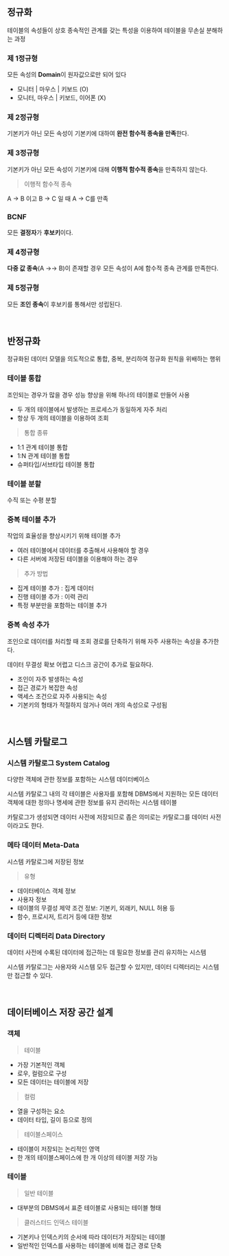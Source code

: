 ## 정규화
테이블의 속성들이 상호 종속적인 관계를 갖는 특성을 이용하여 테이블을 무손실 분해하는 과정

### 제 1정규형

모든 속성의 **Domain**이 원자값으로만 되어 있다
- 모니터 | 마우스 | 키보드 (O)
- 모니터, 마우스 | 키보드, 이어폰 (X)

### 제 2정규형

기본키가 아닌 모든 속성이 기본키에 대하여 **완전 함수적 종속을 만족**한다.

### 제 3정규형

기본키가 아닌 모든 속성이 기본키에 대해 **이행적 함수적 종속**을 만족하지 않는다.

> 이행적 함수적 종속

A -> B 이고 B -> C 일 때 A -> C를 만족

### BCNF

모든 **결정자**가 **후보키**이다.

### 제 4정규형

**다중 값 종속**(A ->-> B)이 존재할 경우 모든 속성이 A에 함수적 종속 관계를 만족한다.

### 제 5정규형

모든 **조인 종속**이 후보키를 통해서만 성립된다.

<br/>

## 반정규화
정규화된 데이터 모델을 의도적으로 통합, 중복, 분리하여 정규화 원칙을 위배하는 행위

### 테이블 통합
조인되는 경우가 많을 경우 성능 향상을 위해 하나의 테이블로 만들어 사용
- 두 개의 테이블에서 발생하는 프로세스가 동일하게 자주 처리
- 항상 두 개의 테이블을 이용하여 조회

> 통합 종류

- 1:1 관계 테이블 통합
- 1:N 관계 테이블 통합
- 슈퍼타입/서브타입 테이블 통합

### 테이블 분할
수직 또는 수평 분할

### 중복 테이블 추가
작업의 효율성을 향상시키기 위해 테이블 추가
- 여러 테이블에서 데이터를 추출해서 사용해야 할 경우
- 다른 서버에 저장된 테이블을 이용해야 하는 경우

> 추가 방법

- 집계 테이블 추가 : 집계 데이터
- 진행 테이블 추가 : 이력 관리
- 특정 부분만을 포함하는 테이블 추가


### 중복 속성 추가
조인으로 데이터를 처리할 때 조회 경로를 단축하기 위해 자주 사용하는 속성을 추가한다.

데이터 무결성 확보 어렵고 디스크 공간이 추가로 필요하다.

- 조인이 자주 발생하는 속성
- 접근 경로가 복잡한 속성
- 액세스 조건으로 자주 사용되는 속성
- 기본키의 형태가 적절하지 않거나 여러 개의 속성으로 구성됨

<br/>

## 시스템 카탈로그

### 시스템 카탈로그 System Catalog

다양한 객체에 관한 정보를 포함하는 시스템 데이터베이스

시스템 카탈로그 내의 각 테이블은 사용자를 포함해 DBMS에서 지원하는 모든 데이터 객체에 대한 정의나 명세에 관한 정보를 유지 관리하는 시스템 테이블

카탈로그가 생성되면 데이터 사전에 저장되므로 좁은 의미로는 카탈로그를 데이터 사전이라고도 한다.

### 메타 데이터 Meta-Data

시스템 카탈로그에 저장된 정보

> 유형

- 데이터베이스 객체 정보
- 사용자 정보
- 테이블의 무결성 제약 조건 정보: 기본키, 외래키, NULL 허용 등
- 함수, 프로시저, 트리거 등에 대한 정보

### 데이터 디렉터리 Data Directory

데이터 사전에 수록된 데이터에 접근하는 데 필요한 정보를 관리 유지하는 시스템

시스템 카탈로그는 사용자와 시스템 모두 접근할 수 있지만, 데이터 디렉터리는 시스템만 접근할 수 있다.

<br/>

## 데이터베이스 저장 공간 설계

### 객체

> 테이블

- 가장 기본적인 객체
- 로우, 컬럼으로 구성
- 모든 데이터는 테이블에 저장

> 컬럼

- 열을 구성하는 요소
- 데이터 타입, 길이 등으로 정의

> 테이블스페이스

- 테이블이 저장되는 논리적인 영역
- 한 개의 테이블스페이스에 한 개 이상의 테이블 저장 가능

### 테이블

> 일반 테이블

- 대부분의 DBMS에서 표준 테이블로 사용되는 테이블 형태

> 클러스터드 인덱스 테이블

- 기본키나 인덱스키의 순서에 따라 데이터가 저장되는 테이블
- 일반적인 인덱스를 사용하는 테이블에 비해 접근 경로 단축

